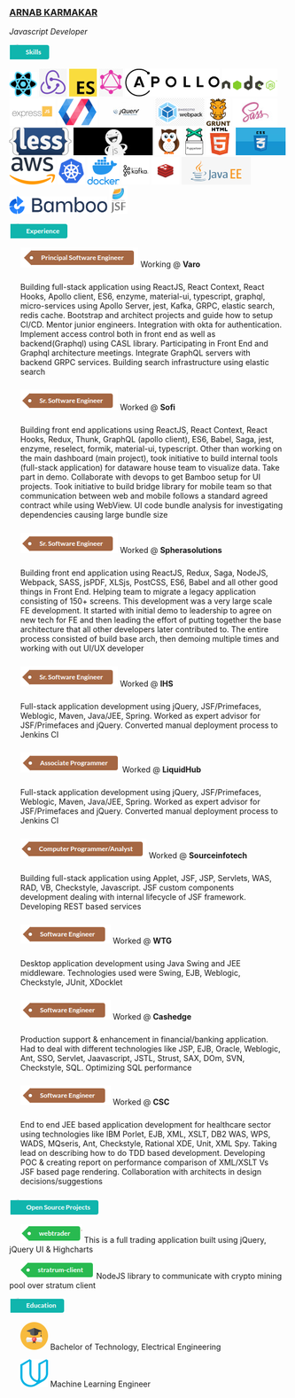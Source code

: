 ### [ARNAB KARMAKAR](mailto:arnab.k@gmail.com)
*Javascript Developer*

[![Skills](https://github.com/arnabk/arnabk/raw/master/Skill.png)]()

[![React](https://github.com/arnabk/arnabk/raw/master/React.png)](https://reactjs.org/) [![Redux](https://github.com/arnabk/arnabk/raw/master/Redux.png)](https://redux.js.org/) [![ES6](https://github.com/arnabk/arnabk/raw/master/ES6.png)](https://www.ecma-international.org/ecma-262/6.0/) [![GraphQL](https://github.com/arnabk/arnabk/raw/master/GraphQL.png)](https://graphql.org/) [![Apollo](https://github.com/arnabk/arnabk/raw/master/Apollo.png)](https://www.apollographql.com/) [![NodeJS](https://github.com/arnabk/arnabk/raw/master/NodeJS.png)](https://nodejs.org/en/) [![ExpressJS](https://github.com/arnabk/arnabk/raw/master/ExpressJS.png)](https://expressjs.com/) [![PolymerJS](https://github.com/arnabk/arnabk/raw/master/PolymerJS.png)](https://www.polymer-project.org/) [![Jquery](https://github.com/arnabk/arnabk/raw/master/Jquery.jpg)](https://jquery.com/) [![Webpack](https://github.com/arnabk/arnabk/raw/master/Webpack.png)](https://webpack.js.org/) [![GruntJS](https://github.com/arnabk/arnabk/raw/master/GruntJS.png)](https://gruntjs.com/) [![Sass](https://github.com/arnabk/arnabk/raw/master/Sass.jpg)](https://sass-lang.com/) [![Less](https://github.com/arnabk/arnabk/raw/master/Less.png)](http://lesscss.org) [![CasperJS](https://github.com/arnabk/arnabk/raw/master/CasperJS.jpg)](https://www.casperjs.org/) [![Nightwatch](https://github.com/arnabk/arnabk/raw/master/Nightwatch.png)](https://nightwatchjs.org/) [![Puppeteer](https://github.com/arnabk/arnabk/raw/master/Puppeteer.png)](https://pptr.dev/) [![Html](https://github.com/arnabk/arnabk/raw/master/Html.png)](https://html.spec.whatwg.org/) [![Css](https://github.com/arnabk/arnabk/raw/master/Css.png)](https://www.w3.org/Style/CSS/specs.en.html) [![Aws](https://github.com/arnabk/arnabk/raw/master/Aws.png)](https://aws.amazon.com/) [![Kubernetes](https://github.com/arnabk/arnabk/raw/master/Kubernetes.png)](https://kubernetes.io/) [![Docker](https://github.com/arnabk/arnabk/raw/master/Docker.png)](https://www.docker.com/) [![Kafka](https://github.com/arnabk/arnabk/raw/master/Kafka.png)](https://kafka.apache.org/) [![Redis](https://github.com/arnabk/arnabk/raw/master/Redis.png)](https://redis.io/) [![Java/JEE](https://github.com/arnabk/arnabk/raw/master/Java.png)](https://www.oracle.com/java/technologies/java-ee-glance.html) [![Bamboo](https://github.com/arnabk/arnabk/raw/master/Bamboo.png)](https://www.atlassian.com/software/bamboo) [![JSF/Facelets](https://github.com/arnabk/arnabk/raw/master/Jsf.png)](https://www.oracle.com/java/technologies/javaserverfaces.html)

[![Experience](https://github.com/arnabk/arnabk/raw/master/Exp.png)]()

<span style="padding-left: 20px;">[![Principal Eng](https://github.com/arnabk/arnabk/raw/master/Principal.png)]()</span> Working @ **Varo**

<p style="padding: 10px 10px 10px 20px;">
    Building full-stack application using ReactJS, React Context, React Hooks, Apollo client, ES6, enzyme, material-ui, typescript, graphql, micro-services using Apollo Server, jest, Kafka, GRPC, elastic search, redis cache. Bootstrap and architect projects and guide how to setup CI/CD. Mentor junior engineers. Integration with okta for authentication. Implement access control both in front end as well as backend(Graphql) using CASL library. Participating in Front End and Graphql architecture meetings. Integrate GraphQL servers with backend GRPC services. Building search infrastructure using elastic search
</p>
  
<span style="padding-left: 20px">[![Sr Software Eng](https://github.com/arnabk/arnabk/raw/master/SrSoftware.png)]()</span> Worked @ **Sofi**
  
<p style="padding: 10px 10px 10px 20px;">
    Building front end applications using ReactJS, React Context, React Hooks, Redux, Thunk, GraphQL (apollo client), ES6, Babel, Saga, jest, enzyme, reselect, formik, material-ui, typescript. Other than working on the main dashboard (main project), took initiative to build internal tools (full-stack application) for dataware house team to visualize data. Take part in demo. Collaborate with devops to get Bamboo setup for UI projects. Took initiative to build bridge library for mobile team so that communication between web and mobile follows a standard agreed contract while using WebView. UI code bundle analysis for investigating dependencies causing large bundle size
</p>

<span style="padding-left: 20px">[![Sr Software Eng](https://github.com/arnabk/arnabk/raw/master/SrSoftware.png)]()</span> Worked @ **Spherasolutions**

<p style="padding: 10px 10px 10px 20px;">
    Building front end application using ReactJS, Redux, Saga, NodeJS, Webpack, SASS, jsPDF, XLSjs, PostCSS, ES6, Babel and all other good things in Front End. Helping team to migrate a legacy application consisting of 150+ screens. This development was a very large scale FE development. It started with initial demo to leadership to agree on new tech for FE and then leading the effort of putting together the base architecture that all other developers later contributed to. The entire process consisted of build base arch, then demoing multiple times and working with out UI/UX developer
</p>

<span style="padding-left: 20px">[![Sr Software Eng](https://github.com/arnabk/arnabk/raw/master/SrSoftware.png)]()</span> Worked @ **IHS**

<p style="padding: 10px 10px 10px 20px;">
    Full-stack application development using jQuery, JSF/Primefaces, Weblogic, Maven, Java/JEE, Spring. Worked as expert advisor for JSF/Primefaces and jQuery. Converted manual deployment process to Jenkins CI
</p>

<span style="padding-left: 20px">[![Associate Programmer](https://github.com/arnabk/arnabk/raw/master/Associate.png)]()</span> Worked @ **LiquidHub**

<p style="padding: 10px 10px 10px 20px;">
    Full-stack application development using jQuery, JSF/Primefaces, Weblogic, Maven, Java/JEE, Spring. Worked as expert advisor for JSF/Primefaces and jQuery. Converted manual deployment process to Jenkins CI
</p>

<span style="padding-left: 20px">[![Computer Programmer](https://github.com/arnabk/arnabk/raw/master/Analyst.png)]()</span> Worked @ **Sourceinfotech**

<p style="padding: 10px 10px 10px 20px;">
    Building full-stack application using Applet, JSF, JSP, Servlets, WAS, RAD, VB, Checkstyle, Javascript. JSF custom components development dealing with internal lifecycle of JSF framework. Developing REST based services
</p>

<span style="padding-left: 20px">[![Software Eng](https://github.com/arnabk/arnabk/raw/master/Software.png)]()</span> Worked @ **WTG**

<p style="padding: 10px 10px 10px 20px;">
    Desktop application development using Java Swing  and JEE middleware. Technologies used were Swing, EJB, Weblogic, Checkstyle, JUnit, XDocklet
</p>

<span style="padding-left: 20px">[![Software Eng](https://github.com/arnabk/arnabk/raw/master/Software.png)]()</span> Worked @ **Cashedge**

<p style="padding: 10px 10px 10px 20px;">
    Production support & enhancement in financial/banking application. Had to deal with different technologies like JSP, EJB, Oracle, Weblogic, Ant, SSO, Servlet, Jaavascript, JSTL, Strust, SAX, DOm, SVN, Checkstyle, SQL. Optimizing SQL performance
</p>

<span style="padding-left: 20px">[![Software Eng](https://github.com/arnabk/arnabk/raw/master/Software.png)]()</span> Worked @ **CSC**

<p style="padding: 10px 10px 10px 20px;">
    End to end JEE based application development for healthcare sector using technologies like IBM Porlet, EJB, XML, XSLT, DB2 WAS, WPS, WADS, MQseris, Ant, Checkstyle, Rational XDE, Unit, XML Spy. Taking lead on describing how to do TDD based development. Developing POC & creating report on performance comparison of XML/XSLT Vs JSF based page rendering. Collaboration with architects in design decisions/suggestions
</p>

[![Open source](https://github.com/arnabk/arnabk/raw/master/OpenSource.png)]()

<span style="padding-left: 20px">[![webtrader](https://github.com/arnabk/arnabk/raw/master/Webtrader.png)](https://github.com/binary-com/webtrader)</span> This is a full trading application built using jQuery, jQuery UI & Highcharts

<span style="padding-left: 20px">[![stratum-client](https://github.com/arnabk/arnabk/raw/master/Stratum.png)](https://github.com/arnabk/stratum-client)</span> NodeJS library to communicate with crypto mining pool over stratum client

[![Education](https://github.com/arnabk/arnabk/raw/master/Education.png)]()

<span style="padding-left: 20px">[![Bachelor of Technology, Electrical Engineering](https://github.com/arnabk/arnabk/raw/master/Degree.png)](http://www.nits.ac.in/)</span> Bachelor of Technology, Electrical Engineering

<span style="padding-left: 20px">[![Machine Learning Engineer](https://github.com/arnabk/arnabk/raw/master/Udacity.png)](https://graduation.udacity.com/confirm/GQU5F559)</span> Machine Learning Engineer

